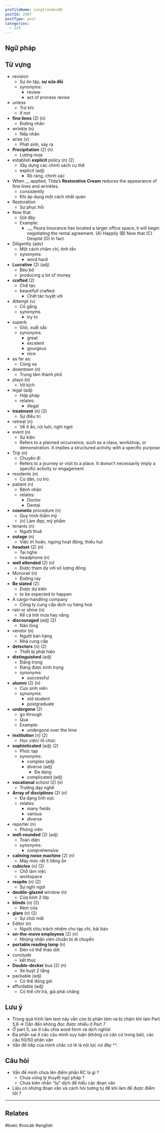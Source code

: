 ```yaml
---
profileName: sangtrandev00
postId: 2987
postType: post
categories:
  - 124
---
```



## Ngữ pháp


## Từ vựng

- revision
	- Sự ôn tập, **sự sửa đổi**
	- synonyms:
		- review
		- act of process revise
- unless
	- Trừ khi
	- if not
- **fine lines** (2) (n)
	- Đường nhăn
- wrinkle (n)
	- Nếp nhăn
- arise (v)
	- Phát sinh, xảy ra
- **Precipitation** (2) (n)
	- Lượng mưa
- establish **explicit** policy (n) (2)
	- Xây dựng các chính sách cụ thể
	- explicit (adj)
		- Rõ ràng, chính xác
-  When __ applied, Tilda’s **Restorative Cream** reduces the appearance of fine lines and wrinkles.
	- consistently
	- Khi áp dụng một cách nhất quán
- Restoration
	- Sự phục hồi
- Now that
	- Giờ đây
	- Example:
		- .__ Peura Insurance has located a larger office space, it will begin negotiating the rental agreement.
			(A) Happily
			(B) Now that
			(C) Despite
			(D) In fact
- Diligently (adv)
	- Một cách chăm chỉ, tinh tấn
	- synonyms:
		- word hard
- **Lucrative** (2) (adj)
	- Béo bở
	- producing a lot of money
- **crafted** (2)
	- Chế tác
	- beautifull crafted: 
		- Chết tác tuyệt vời
- Attempt (v)
	- Cố gắng
	- synonyms
		- try to
- superb
	- Giỏi, xuất sắc
	- synonyms:
		- great
		- excelent
		- gourgeus
		- nice
- as far as:
	- Cũng xa
- downtown (n)
	- Trung tâm thành phố
- plays (n)
	- Vở kịch
- legal (adj)
	- Hợp pháp
	- relates:
		- illegal
- **treatment** (n) (2)
	- Sự điều trị
- retreat (n)
	- Về ở ẩn, rút luôi, nghỉ ngơi
- event (n)
	- Sự kiện
	- Refers to a planned occurrence, such as a class, workshop, or demonstration. It implies a structured activity with a specific purpose
- Trip (n)
	- Chuyến đi
	- Refers to a journey or visit to a place. It doesn't necessarily imply a specific activity or engagement
- residents (n)
	- Cư dân, cư trú
- patient (n)
	- Bệnh nhân
	- relates:
		- Doctor
		- Dental
- **cosmetic** procedure (n)
	- Quy trình thẩm mỹ
	- (n) Làm đẹp, mỹ phẩm 
- tenants (n)
	- Người thuê
- **outage** (n)
	- Việc trì hoãn, ngưng hoạt động, thiếu hụt
- **headset** (2) (n)
	- Tai nghe
	- headphone (n)
- **well attended** (2) (n)
	- Được tham dự với số lượng đông
- Monorail (n)
	- Đường ray
- **Be slated** (2): 
	- Được dự kiên
	- to be expected to happen
- A cargo-handling company
	- Công ty cung cấp dịch vụ hàng hoá
-  rain or shine (n)
	- Kể cả trời mưa hay nắng
- **discouraged** (adj) (2)
	- Nản lòng
- vendor (n)
	- Người bán hàng
	- Nhà cung cấp
- **detectors** (n) (2)
	- Thiết bị phát hiện
- **distinguished** (adj)
	- Đáng trọng
	- Đáng được kính trọng
	- synonyms:
		- successful
- **alumni**  (2) (n)
	- Cựu sinh viên
	- synonyms:
		- old student
		- postgraduate
- **undergone** (2)
	- go through
	- Qua
	- Example:
		- undergone over the time
- **institution** (n) (2)
	- Học viện/ tổ chức
- **sophisticated** (adj) (2)
	- Phức tạp
	- synonyms:
		- complex (adj)
		- diverse (adj)
			- Đa dạng
		- complicated (adj)
- **vocational** school (2) (n)
	- Trường dạy nghề
- **Array of disciplines** (2) (n)
	- Đa dạng lĩnh vực
	- relates:
		- many fields
		- various
		- diverse
- reporter (n)
	- Phóng viên
- **well-rounded** (2) (adj)
	- Toàn diện
	- synonyms:
		- comprehensive
- **calming noise machine** (2) (n)
	- Máy móc rất ít tiếng ồn
- **cubicles** (n) (2)
	- Chỗ làm việc
	- workspace
- **respite** (n) (2)
	- Sự nghỉ ngơi
- **double-glazed** window (n)
	- Cửa kính 2 lớp
- **blinds** (n) (2)
	- Rèm cửa
- **glare** (n) (2)
	- Sự chói mắt
- Editor (n)
	- Người chịu trách nhiệm cho tạp chí, bài báo
- **on-the-move employees** (2) (n)
	- Những nhân viên chuẩn bị di chuyển
- **portable reading lamp** (n)
	- Đèn có thể tháo dời
- conclude 
	- kết thúc
- **Double-decker** bus (2) (n)
	- Xe buýt 2 tầng
- packable (adj)
	- Có thể đóng gói
- affordable (adj)
	- Có thể chi trả, giá phải chăng
## Lưu ý
- Trong quá trình làm test này vẫn còn bị phân tâm và bị chậm khi làm Part 5,6 => Dẫn đến không đọc được nhiều ở Part 7
- Ở part 5, sai ở câu chia word form và dịch nghĩa!
- Đa phần sai ở các câu mình suy luận (không có căn cứ trong bài), các câu 50/50 phân vân
- Vấn đề tiếp của mình chắc có lẽ là nội lực rùi đây ^^. 

## Câu hỏi

- Vấn đề mình chưa lên điểm phần RC là gì ?
	- Chưa vững lý thuyết ngữ pháp ?
	- Chưa kiên nhẫn "tự" dịch để hiểu các đoạn văn
- Liệu có những đoạn văn và cách hỏi tương tự để khi làm đề được điểm tốt ?

---

## Relates
#toeic #vocab #english 
